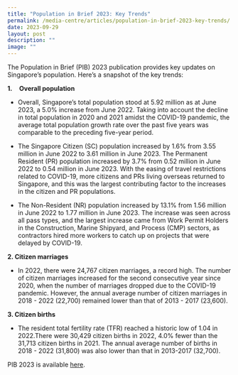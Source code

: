 ```yaml
---
title: "Population in Brief 2023: Key Trends"
permalink: /media-centre/articles/population-in-brief-2023-key-trends/
date: 2023-09-29
layout: post
description: ""
image: ""
---
```

The Population in Brief (PIB) 2023 publication provides key updates on Singapore’s population. Here’s a snapshot of the key trends:

**1.**    **Overall population**

*  Overall, Singapore’s total population stood at 5.92 million as at June 2023, a 5.0% increase from June 2022. Taking into account the decline in total population in 2020 and 2021 amidst the COVID-19 pandemic, the average total population growth rate over the past five years was comparable to the preceding five-year period.

* The Singapore Citizen (SC) population increased by 1.6% from 3.55 million in June 2022 to 3.61 million in June 2023. The Permanent Resident (PR) population increased by 3.7% from 0.52 million in June 2022 to 0.54 million in June 2023. With the easing of travel restrictions related to COVID-19, more citizens and PRs living overseas returned to Singapore, and this was the largest contributing factor to the increases in the citizen and PR populations. 

* The Non-Resident (NR) population increased by 13.1% from 1.56 million in June 2022 to 1.77 million in June 2023. The increase was seen across all pass types, and the largest increase came from Work Permit Holders in the Construction, Marine Shipyard, and Process (CMP) sectors, as contractors hired more workers to catch up on projects that were delayed by COVID-19.

**2\. Citizen marriages**

*  In 2022, there were 24,767 citizen marriages, a record high. The number of citizen marriages increased for the second consecutive year since 2020, when the number of marriages dropped due to the COVID-19 pandemic. However, the annual average number of citizen marriages in 2018 - 2022 (22,700) remained lower than that of 2013 - 2017 (23,600).

**3\. Citizen births**

* The resident total fertility rate (TFR) reached a historic low of 1.04 in 2022.There were 30,429 citizen births in 2022, 4.0% fewer than the 31,713 citizen births in 2021. The annual average number of births in 2018 - 2022 (31,800) was also lower than that in 2013-2017 (32,700).

PIB 2023 is available [here](/files/media-centre/publications/population-in-brief-2023.pdf).